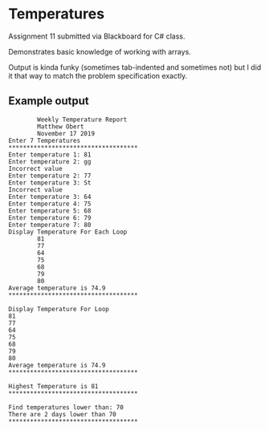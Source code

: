 # Temperatures
Assignment 11 submitted via Blackboard for C# class.

Demonstrates basic knowledge of working with arrays.

Output is kinda funky (sometimes tab-indented and sometimes not)
but I did it that way to match the problem specification exactly.

## Example output

```
        Weekly Temperature Report
        Matthew Obert
        November 17 2019
Enter 7 Temperatures
************************************
Enter temperature 1: 81
Enter temperature 2: gg
Incorrect value
Enter temperature 2: 77
Enter temperature 3: St
Incorrect value
Enter temperature 3: 64
Enter temperature 4: 75
Enter temperature 5: 68
Enter temperature 6: 79
Enter temperature 7: 80
Display Temperature For Each Loop
        81
        77
        64
        75
        68
        79
        80
Average temperature is 74.9
************************************

Display Temperature For Loop
81
77
64
75
68
79
80
Average temperature is 74.9
************************************

Highest Temperature is 81
************************************

Find temperatures lower than: 70
There are 2 days lower than 70
************************************

```
